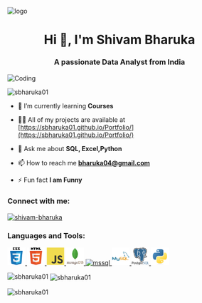 ![logo](https://github.com/sbharuka01/Portfolio/blob/main/Banner.png)
<h1 align="center">Hi 👋, I'm Shivam Bharuka</h1>
<h3 align="center">A passionate Data Analyst from India</h3>
<img align= "center" alt = "Coding" width="800" src= "https://github.com/sbharuka01/Portfolio/blob/main/Banner.png">

<p align="left"> <img src="https://komarev.com/ghpvc/?username=sbharuka01&label=Profile%20views&color=0e75b6&style=flat" alt="sbharuka01" /> </p>

- 🌱 I’m currently learning **Courses**

- 👨‍💻 All of my projects are available at [https://sbharuka01.github.io/Portfolio/](https://sbharuka01.github.io/Portfolio/)

- 💬 Ask me about **SQL, Excel,Python**

- 📫 How to reach me **bharuka04@gmail.com**

- ⚡ Fun fact **I am Funny**

<h3 align="left">Connect with me:</h3>
<p align="left">
<a href="https://linkedin.com/in/shivam-bharuka" target="blank"><img align="center" src="https://raw.githubusercontent.com/rahuldkjain/github-profile-readme-generator/master/src/images/icons/Social/linked-in-alt.svg" alt="shivam-bharuka" height="30" width="40" /></a>
</p>

<h3 align="left">Languages and Tools:</h3>
<p align="left"> <a href="https://www.w3schools.com/css/" target="_blank" rel="noreferrer"> <img src="https://raw.githubusercontent.com/devicons/devicon/master/icons/css3/css3-original-wordmark.svg" alt="css3" width="40" height="40"/> </a> <a href="https://www.w3.org/html/" target="_blank" rel="noreferrer"> <img src="https://raw.githubusercontent.com/devicons/devicon/master/icons/html5/html5-original-wordmark.svg" alt="html5" width="40" height="40"/> </a> <a href="https://developer.mozilla.org/en-US/docs/Web/JavaScript" target="_blank" rel="noreferrer"> <img src="https://raw.githubusercontent.com/devicons/devicon/master/icons/javascript/javascript-original.svg" alt="javascript" width="40" height="40"/> </a> <a href="https://www.mongodb.com/" target="_blank" rel="noreferrer"> <img src="https://raw.githubusercontent.com/devicons/devicon/master/icons/mongodb/mongodb-original-wordmark.svg" alt="mongodb" width="40" height="40"/> </a> <a href="https://www.microsoft.com/en-us/sql-server" target="_blank" rel="noreferrer"> <img src="https://www.svgrepo.com/show/303229/microsoft-sql-server-logo.svg" alt="mssql" width="40" height="40"/> </a> <a href="https://www.mysql.com/" target="_blank" rel="noreferrer"> <img src="https://raw.githubusercontent.com/devicons/devicon/master/icons/mysql/mysql-original-wordmark.svg" alt="mysql" width="40" height="40"/> </a> <a href="https://www.postgresql.org" target="_blank" rel="noreferrer"> <img src="https://raw.githubusercontent.com/devicons/devicon/master/icons/postgresql/postgresql-original-wordmark.svg" alt="postgresql" width="40" height="40"/> </a> <a href="https://www.python.org" target="_blank" rel="noreferrer"> <img src="https://raw.githubusercontent.com/devicons/devicon/master/icons/python/python-original.svg" alt="python" width="40" height="40"/> </a> </p>

<p><img align="left" src="https://github-readme-stats.vercel.app/api/top-langs?username=sbharuka01&show_icons=true&locale=en&layout=compact" alt="sbharuka01" /></p>

<p>&nbsp;<img align="center" src="https://github-readme-stats.vercel.app/api?username=sbharuka01&show_icons=true&locale=en" alt="sbharuka01" /></p>

<p><img align="center" src="https://github-readme-streak-stats.herokuapp.com/?user=sbharuka01&" alt="sbharuka01" /></p>
